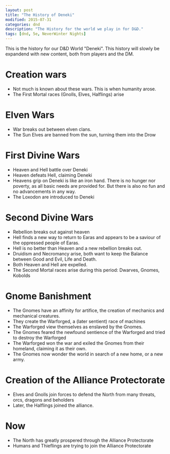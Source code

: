 ```yaml
---
layout: post
title: "The History of Deneki"
modified: 2015-07-31
categories: dnd
description: "The History for the world we play in for D&D."
tags: [dnd, 5e, NeverWinter Nights]
---
```


This is the history for our D&D World "Deneki". This history will slowly be expandend with new content, both from players and the DM.

# Creation wars
* Not much is known about these wars. This is when humanity arose.
* The First Mortal races (Gnolls, Elves, Halflings) arise

# Elven Wars

- War breaks out between elven clans. 
- The Sun Elves are banned from the sun, turning them into the Drow 

# First Divine Wars
- Heaven and Hell battle over Deneki 
- Heaven defeats Hell, claiming Deneki
- Heavens grip on Deneki is like an iron hand. There is no hunger nor poverty, as all basic needs are provided for. But there is also no fun and no advancements in any way. 
- The Loxodon are introduced to Deneki

# Second Divine Wars

- Rebellion breaks out against heaven
- Hell finds a new way to return to Earas and appears to be a saviour of the oppressed people of Earas. 
- Hell is no better than Heaven and a new rebellion breaks out.  
- Druidism and Necromancy arise, both want to keep the Balance between Good and Evil, Life and Death. 
- Both Heaven and Hell are expelled.
- The Second Mortal races arise during this period: Dwarves, Gnomes, Kobolds

# Gnome Banishment
- The Gnomes have an affinity for artifice, the creation of mechanics and mechanical creatures.
- They create the Warforged, a (later sentient) race of machines
- The Warforged view themselves as enslaved by the Gnomes. 
- The Gnomes feared the newfound sentience of the Warforged and tried to destroy the Warforged
- The Warforged won the war and exiled the Gnomes from their homeland, claiming it as their own.
- The Gnomes now wonder the world in search of a new home, or a new army.

# Creation of the Alliance Protectorate 
- Elves and Gnolls join forces to defend the North from many threats, orcs, dragons and beholders
- Later, the Halflings joined the alliance. 

# Now
- The North has greatly prospered through the Alliance Protectorate 
- Humans and Thieflings are trying to join the Alliance Protectorate
